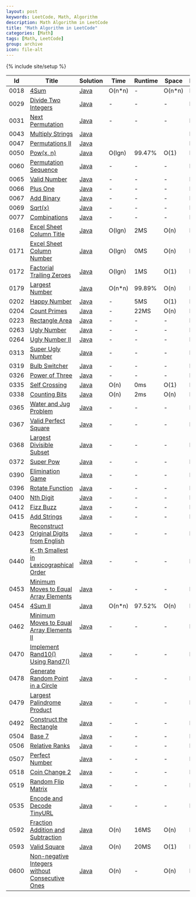 ```yaml
---
layout: post
keywords: LeetCode, Math, Algorithm
description: Math Algorithm in LeetCode
title: "Math Algorithm in LeetCode"
categories: [Math]
tags: [Math, LeetCode]
group: archive
icon: file-alt
---
```

{% include site/setup %}

|Id  | Title  | Solution   | Time | Runtime |  Space | Difficulty  | Catagory|
 ------------ | ------------ | ------------ | ------------ | ------------ | ------------ | ------------ | ------------
|0018|[4Sum](https://leetcode.com/problems/4sum/) | [Java](https://e.srl/leetcode-18/)  | O(n\*n) |-| O(n\*n)  |  Medium |Math|
|0029|[Divide Two Integers](https://leetcode.com/problems/divide-two-integers/) | [Java](https://e.srl/leetcode-29/)  |-|-|-|  Medium |Math|
|0031|[Next Permutation](https://leetcode.com/problems/next-permutation) | [Java](https://e.srl/leetcode-31/)  |-|-|-|  Medium |Math|
|0043|[Multiply Strings](https://leetcode.com/problems/multiply-strings/) | [Java](https://e.srl/leetcode-43/)  ||||  Medium |Math|
|0047|[Permutations II](https://leetcode.com/problems/permutations-ii) | [Java](https://e.srl/leetcode-47/)  ||||  Medium |Math|
|0050|[Pow(x, n)](https://leetcode.com/problems/powx-n/) | [Java](https://e.srl/leetcode-50/)  | O(lgn) |99.47%| O(1)  |  Medium |Math|
|0060|[Permutation Sequence](https://leetcode.com/problems/permutation-sequence/) | [Java](https://e.srl/leetcode-60/)  |-|-|-|  Medium |Math|
|0065|[Valid Number](https://leetcode.com/problems/valid-number) | [Java](https://e.srl/leetcode-65/)  |-|-|-|  Hard |Math|
|0066|[Plus One](https://leetcode.com/problems/plus-one/) | [Java](https://e.srl/leetcode-66/)  |-|-|-|  Easy |Math|
|0067|[Add Binary](https://leetcode.com/problems/add-binary) | [Java](https://e.srl/leetcode-67/)  |-|-|-|  Easy |Math|
|0069|[Sqrt(x)](https://leetcode.com/problems/sqrtx) | [Java](https://e.srl/leetcode-69/)  |-|-|-|  Easy |Math|
|0077|[Combinations](https://leetcode.com/problems/combinations/) | [Java](https://e.srl/leetcode-77/)  |-|-|-|  Medium |Math|
|0168|[Excel Sheet Column Title](https://leetcode.com/problems/excel-sheet-column-title) | [Java](https://e.srl/leetcode-168/)  | O(lgn) |2MS| O(n)  |  Easy |Math|
|0171|[Excel Sheet Column Number](https://leetcode.com/problems/excel-sheet-column-number/) | [Java](https://e.srl/leetcode-171/)  | O(lgn) |0MS| O(n)  |  Easy |Math|
|0172|[Factorial Trailing Zeroes](https://leetcode.com/problems/factorial-trailing-zeroes/) | [Java](https://e.srl/leetcode-172/)  | O(lgn) |1MS| O(1)  |  Easy |Math|
|0179|[Largest Number](https://leetcode.com/problems/largest-number/) | [Java](https://e.srl/leetcode-179/)  | O(n\*n) |99.89%| O(n)  |  Medium |Math|
|0202|[Happy Number](https://leetcode.com/problems/happy-number/) | [Java](https://e.srl/leetcode-202/)  | - |5MS| O(1)  |  Easy |Math|
|0204|[Count Primes](https://leetcode.com/problems/count-primes/) | [Java](https://e.srl/leetcode-204/)  | - |22MS| O(n)  |  Easy |Math|
|0223|[Rectangle Area](https://leetcode.com/problems/rectangle-area/) | [Java](https://e.srl/leetcode-223/)  |-|-|-|  Medium |Math|
|0263|[Ugly Number](https://leetcode.com/problems/ugly-number) | [Java](https://e.srl/leetcode-263/)  |-|-|-|  Easy |Math|
|0264|[Ugly Number II](https://leetcode.com/problems/ugly-number-ii) | [Java](https://e.srl/leetcode-264/)  |-|-|-|  Medium |Math|
|0313|[Super Ugly Number](https://leetcode.com/problems/super-ugly-number) | [Java](https://e.srl/leetcode-313/)  |-|-|-|  Medium |Math|
|0319|[Bulb Switcher](https://leetcode.com/problems/bulb-switcher/) | [Java](https://e.srl/leetcode-319/)  |-|-|-|  Medium |Math|
|0326|[Power of Three](https://leetcode.com/problems/power-of-three/) | [Java](https://e.srl/leetcode-326/)  |-|-|-|  Easy |Math|
|0335|[Self Crossing](https://leetcode.com/problems/self-crossing) | [Java](https://e.srl/leetcode-335/)  | O(n) |0ms| O(1)  |  Hard |Math|
|0338|[Counting Bits](https://leetcode.com/problems/counting-bits/) | [Java](https://e.srl/leetcode-338/)  | O(n) |2ms| O(n)  |  Medium |Math|
|0365|[Water and Jug Problem](https://leetcode.com/problems/water-and-jug-problem/) | [Java](https://e.srl/leetcode-365/)  |-|-|-|Medium|Math|
|0367|[Valid Perfect Square](https://leetcode.com/problems/valid-perfect-square/) | [Java](https://e.srl/leetcode-367/)  |-|-|-|Easy|Math|
|0368|[Largest Divisible Subset](https://leetcode.com/problems/largest-divisible-subset/)|[Java](https://e.srl/leetcode-368/)|-|-|-|Medium|Math|
|0372|[Super Pow](https://leetcode.com/problems/super-pow/)|[Java](https://e.srl/leetcode-371/)|-|-|-|Medium|Math|
|0390|[Elimination Game](https://leetcode.com/problems/elimination-game/)|[Java](https://e.srl/leetcode-390/)|-|-|-|Medium|Math|
|0396|[Rotate Function](https://leetcode.com/problems/rotate-function/)|[Java](https://e.srl/leetcode-396/)|-|-|-|Medium|Math|
|0400|[Nth Digit](https://leetcode.com/problems/nth-digit/description/)|[Java](https://e.srl/leetcode-400/)|-|-|-|Easy|Math|
|0412|[Fizz Buzz](https://leetcode.com/problems/fizz-buzz/description/)|[Java](https://e.srl/leetcode-412/)|-|-|-|Easy|Math|
|0415|[Add Strings](https://leetcode.com/problems/add-strings/description/)|[Java](https://e.srl/leetcode-415/)|-|-|-|Easy|Math|
|0423|[Reconstruct Original Digits from English](https://leetcode.com/problems/reconstruct-original-digits-from-english/) | [Java](https://e.srl/leetcode-423/)  |-|-|-|Medium|Math|
|0440|[K-th Smallest in Lexicographical Order](https://leetcode.com/problems/k-th-smallest-in-lexicographical-order/) | [Java](https://e.srl/leetcode-440/)  |-|-|-|Hard|Math|
|0453|[Minimum Moves to Equal Array Elements](https://leetcode.com/problems/minimum-moves-to-equal-array-elements/) | [Java](https://e.srl/leetcode-453/) |-|-|-|Easy|Math|
|0454|[4Sum II](https://leetcode.com/problems/4sum-ii/) | [Java](https://e.srl/leetcode-454/)  | O(n\*n) |97.52%| O(n)  |  Medium |Math|
|0462|[Minimum Moves to Equal Array Elements II](https://leetcode.com/problems/minimum-moves-to-equal-array-elements-ii/) | [Java](https://e.srl/leetcode-462/)  |-|-|-|  Medium |Math|
|0470|[Implement Rand10() Using Rand7()](https://leetcode.com/problems/implement-rand10-using-rand7/) | [Java](https://e.srl/leetcode-470/)|-|-|-|Medium|Math|
|0478|[Generate Random Point in a Circle](https://leetcode.com/problems/generate-random-point-in-a-circle/) | [Java](https://e.srl/leetcode-478/)|-|-|-|Medium|Math|
|0479|[Largest Palindrome Product](https://leetcode.com/problems/largest-palindrome-product/) | [Java](https://e.srl/leetcode-479/)|-|-|-|Easy|Math|
|0492|[Construct the Rectangle](https://leetcode.com/problems/construct-the-rectangle/) | [Java](https://e.srl/leetcode-492/)|-|-|-|Easy|Math|
|0504|[Base 7](https://leetcode.com/problems/base-7/) | [Java](https://e.srl/leetcode-504/)|-|-|-|Easy|Math|
|0506|[Relative Ranks](https://leetcode.com/problems/relative-ranks/) | [Java](https://e.srl/leetcode-506/)|-|-|-|Easy|Math|
|0507|[Perfect Number](https://leetcode.com/problems/perfect-number/) | [Java](https://e.srl/leetcode-507/)|-|-|-|Easy|Math|
|0518|[Coin Change 2](https://leetcode.com/problems/coin-change-2/) | [Java](https://e.srl/leetcode-518/)|-|-|-|Medium|Math|
|0519|[Random Flip Matrix](https://leetcode.com/problems/random-flip-matrix/) | [Java](https://e.srl/leetcode-519/)|-|-|-|Medium|Math|
|0535|[Encode and Decode TinyURL](https://leetcode.com/problems/encode-and-decode-tinyurl/) | [Java](https://e.srl/leetcode-535/)|-|-|-|Medium|Math|
|0592|[Fraction Addition and Subtraction](https://leetcode.com/problems/fraction-addition-and-subtraction/)| [Java](https://e.srl/leetcode-592/)  | O(n) |16MS| O(n)  |  Medium |Math|
|0593|[Valid Square](https://leetcode.com/problems/valid-square)| [Java](https://e.srl/leetcode-593/)  | O(n) |20MS| O(1)  |  Medium |Math|
|0600|[Non-negative Integers without Consecutive Ones](https://leetcode.com/problems/non-negative-integers-without-consecutive-ones/) | [Java](https://e.srl/leetcode-600/)  | O(n) |-| O(n)  |  Hard |Math|

